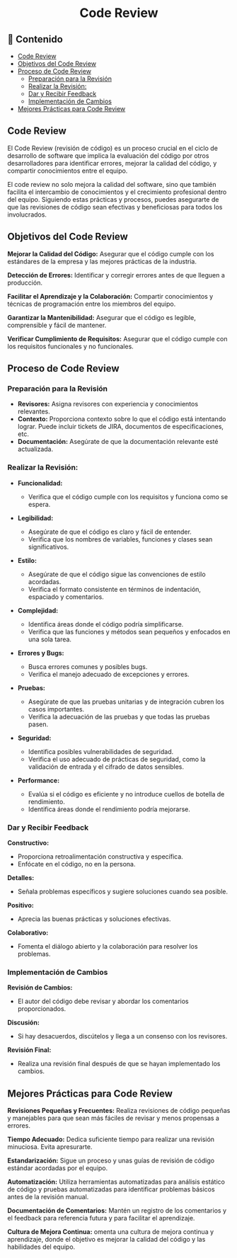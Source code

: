<h1 align="center">Code Review</h1>

<h2>📑 Contenido</h2>

- [Code Review](#code-review)
- [Objetivos del Code Review](#objetivos-del-code-review)
- [Proceso de Code Review](#proceso-de-code-review)
  - [Preparación para la Revisión](#preparación-para-la-revisión)
  - [Realizar la Revisión:](#realizar-la-revisión)
  - [Dar y Recibir Feedback](#dar-y-recibir-feedback)
  - [Implementación de Cambios](#implementación-de-cambios)
- [Mejores Prácticas para Code Review](#mejores-prácticas-para-code-review)

## Code Review

El Code Review (revisión de código) es un proceso crucial en el ciclo de desarrollo de software que implica la evaluación del código por otros desarrolladores para identificar errores, mejorar la calidad del código, y compartir conocimientos entre el equipo.

El code review no solo mejora la calidad del software, sino que también facilita el intercambio de conocimientos y el crecimiento profesional dentro del equipo. Siguiendo estas prácticas y procesos, puedes asegurarte de que las revisiones de código sean efectivas y beneficiosas para todos los involucrados.

## Objetivos del Code Review

**Mejorar la Calidad del Código:** Asegurar que el código cumple con los estándares de la empresa y las mejores prácticas de la industria.

**Detección de Errores:** Identificar y corregir errores antes de que lleguen a producción.

**Facilitar el Aprendizaje y la Colaboración:** Compartir conocimientos y técnicas de programación entre los miembros del equipo.

**Garantizar la Mantenibilidad:** Asegurar que el código es legible, comprensible y fácil de mantener.

**Verificar Cumplimiento de Requisitos:** Asegurar que el código cumple con los requisitos funcionales y no funcionales.

## Proceso de Code Review

### Preparación para la Revisión

- **Revisores:** Asigna revisores con experiencia y conocimientos relevantes.
- **Contexto:** Proporciona contexto sobre lo que el código está intentando lograr. Puede incluir tickets de JIRA, documentos de especificaciones, etc.
- **Documentación:** Asegúrate de que la documentación relevante esté actualizada.

### Realizar la Revisión:

- **Funcionalidad:**
  - Verifica que el código cumple con los requisitos y funciona como se espera.
- **Legibilidad:**

  - Asegúrate de que el código es claro y fácil de entender.
  - Verifica que los nombres de variables, funciones y clases sean significativos.

- **Estilo:**

  - Asegúrate de que el código sigue las convenciones de estilo acordadas.
  - Verifica el formato consistente en términos de indentación, espaciado y comentarios.

- **Complejidad:**

  - Identifica áreas donde el código podría simplificarse.
  - Verifica que las funciones y métodos sean pequeños y enfocados en una sola tarea.

- **Errores y Bugs:**

  - Busca errores comunes y posibles bugs.
  - Verifica el manejo adecuado de excepciones y errores.

- **Pruebas:**

  - Asegúrate de que las pruebas unitarias y de integración cubren los casos importantes.
  - Verifica la adecuación de las pruebas y que todas las pruebas pasen.

- **Seguridad:**

  - Identifica posibles vulnerabilidades de seguridad.
  - Verifica el uso adecuado de prácticas de seguridad, como la validación de entrada y el cifrado de datos sensibles.

- **Performance:**
  - Evalúa si el código es eficiente y no introduce cuellos de botella de rendimiento.
  - Identifica áreas donde el rendimiento podría mejorarse.

### Dar y Recibir Feedback

**Constructivo:**

- Proporciona retroalimentación constructiva y específica.
- Enfócate en el código, no en la persona.

**Detalles:**

- Señala problemas específicos y sugiere soluciones cuando sea posible.

**Positivo:**

- Aprecia las buenas prácticas y soluciones efectivas.

**Colaborativo:**

- Fomenta el diálogo abierto y la colaboración para resolver los problemas.

### Implementación de Cambios

**Revisión de Cambios:**

- El autor del código debe revisar y abordar los comentarios proporcionados.

**Discusión:**

- Si hay desacuerdos, discútelos y llega a un consenso con los revisores.

**Revisión Final:**

- Realiza una revisión final después de que se hayan implementado los cambios.

## Mejores Prácticas para Code Review

**Revisiones Pequeñas y Frecuentes:** Realiza revisiones de código pequeñas y manejables para que sean más fáciles de revisar y menos propensas a errores.

**Tiempo Adecuado:** Dedica suficiente tiempo para realizar una revisión minuciosa. Evita apresurarte.

**Estandarización:** Sigue un proceso y unas guías de revisión de código estándar acordadas por el equipo.

**Automatización:** Utiliza herramientas automatizadas para análisis estático de código y pruebas automatizadas para identificar problemas básicos antes de la revisión manual.

**Documentación de Comentarios:** Mantén un registro de los comentarios y el feedback para referencia futura y para facilitar el aprendizaje.

**Cultura de Mejora Continua:**
omenta una cultura de mejora continua y aprendizaje, donde el objetivo es mejorar la calidad del código y las habilidades del equipo.
